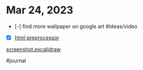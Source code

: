 # Mar 24, 2023

- [-] find more wallpaper on google art #ideas/video 
- [x] [html preprocessor](html%20preprocessor.md)

[screenshot.excalidraw](screenshot.excalidraw.md)

#journal